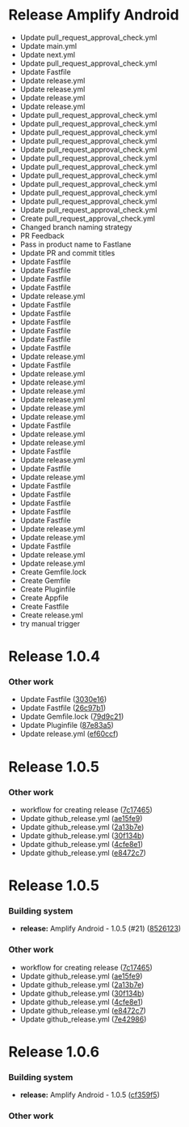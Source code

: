 
# Release Amplify Android 

- Update pull_request_approval_check.yml
- Update main.yml
- Update next.yml
- Update pull_request_approval_check.yml
- Update Fastfile
- Update release.yml
- Update release.yml
- Update release.yml
- Update release.yml
- Update pull_request_approval_check.yml
- Update pull_request_approval_check.yml
- Update pull_request_approval_check.yml
- Update pull_request_approval_check.yml
- Update pull_request_approval_check.yml
- Update pull_request_approval_check.yml
- Update pull_request_approval_check.yml
- Update pull_request_approval_check.yml
- Update pull_request_approval_check.yml
- Update pull_request_approval_check.yml
- Update pull_request_approval_check.yml
- Update pull_request_approval_check.yml
- Create pull_request_approval_check.yml
- Changed branch naming strategy
- PR Feedback
- Pass in product name to Fastlane
- Update PR and commit titles
- Update Fastfile
- Update Fastfile
- Update Fastfile
- Update Fastfile
- Update release.yml
- Update Fastfile
- Update Fastfile
- Update Fastfile
- Update Fastfile
- Update Fastfile
- Update Fastfile
- Update release.yml
- Update Fastfile
- Update release.yml
- Update release.yml
- Update release.yml
- Update release.yml
- Update release.yml
- Update release.yml
- Update Fastfile
- Update release.yml
- Update release.yml
- Update Fastfile
- Update release.yml
- Update Fastfile
- Update release.yml
- Update Fastfile
- Update Fastfile
- Update Fastfile
- Update Fastfile
- Update Fastfile
- Update release.yml
- Update release.yml
- Update Fastfile
- Update release.yml
- Update release.yml
- Create Gemfile.lock
- Create Gemfile
- Create Pluginfile
- Create Appfile
- Create Fastfile
- Create release.yml
- try manual trigger

# Release 1.0.4

### Other work
- Update Fastfile ([3030e16](/3030e16714e8a43f5378f12ba0a4822b13dd1e86))
- Update Fastfile ([26c97b1](/26c97b1e9d96f019f43c96fd122a9dc321dc8327))
- Update Gemfile.lock ([79d9c21](/79d9c213fe1a0a7bffe68c88975a69c43fb1827a))
- Update Pluginfile ([87e83a5](/87e83a5f7bb1a0232b56fc9df9f6ac529e360526))
- Update release.yml ([ef60ccf](/ef60ccfda104236521a99ac868b7d3a89d91c454))

# Release 1.0.5

### Other work
- workflow for creating release ([7c17465](/7c174654abb207c27b9e9b228d32917928807e07))
- Update github_release.yml ([ae15fe9](/ae15fe911fa634a0abd6f75aa833a1dbec1922d4))
- Update github_release.yml ([2a13b7e](/2a13b7ebf3014e2f0f85dcfde8ae640cba625369))
- Update github_release.yml ([30f134b](/30f134be01e9641ba2aabad23496b059c261a79a))
- Update github_release.yml ([4cfe8e1](/4cfe8e1cb18d252d03fa4fad685dc787fb1447c4))
- Update github_release.yml ([e8472c7](/e8472c79abe0ad26d26efc0a4bd69c569dfc2bcc))

# Release 1.0.5

### Building system
- **release:** Amplify Android - 1.0.5 (#21) ([8526123](/8526123ed41b19ab394753d992516bbe4b6b9e44))

### Other work
- workflow for creating release ([7c17465](/7c174654abb207c27b9e9b228d32917928807e07))
- Update github_release.yml ([ae15fe9](/ae15fe911fa634a0abd6f75aa833a1dbec1922d4))
- Update github_release.yml ([2a13b7e](/2a13b7ebf3014e2f0f85dcfde8ae640cba625369))
- Update github_release.yml ([30f134b](/30f134be01e9641ba2aabad23496b059c261a79a))
- Update github_release.yml ([4cfe8e1](/4cfe8e1cb18d252d03fa4fad685dc787fb1447c4))
- Update github_release.yml ([e8472c7](/e8472c79abe0ad26d26efc0a4bd69c569dfc2bcc))
- Update github_release.yml ([7e42986](/7e42986985fc6c877661815f79fc9d5999fbbe03))

# Release 1.0.6

### Building system
- **release:** Amplify Android - 1.0.5 ([cf359f5](/cf359f53fedb54b8fb36f31027dcc840f4cab2c6))

### Other work

